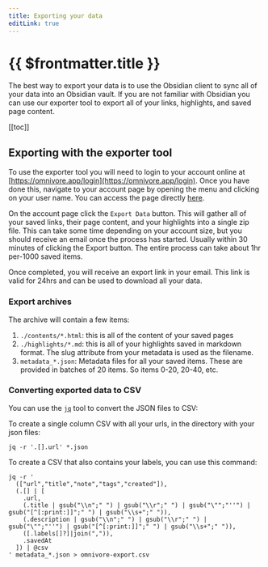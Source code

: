 ```yaml
---
title: Exporting your data
editLink: true
---
```


# {{ $frontmatter.title }}

The best way to export your data is to use the Obsidian client to sync all of your data into an Obsidian vault. If you are not familiar with Obsidian you can use our exporter tool to export all of your links, highlights, and saved page content.

[[toc]]

## Exporting with the exporter tool

To use the exporter tool you will need to login to your account online at [https://omnivore.app/login](https://omnivore.app/login). Once you have done this, navigate to your account page by opening the menu and clicking on your user name. You can access the page directly [here](https://omnivore.app/settings/account).

On the account page click the `Export Data` button. This will gather all of your saved links, their page content, and your highlights into a single zip file. This can take some time depending on your account size, but you should receive an email once the process has started. Usually within 30 minutes of clicking the Export button. The entire process can take about 1hr per-1000 saved items.

Once completed, you will receive an export link in your email. This link is valid for 24hrs and can be used to download all your data.

### Export archives

The archive will contain a few items:

1. `./contents/*.html`: this is all of the content of your saved pages
2. `./highlights/*.md`: this is all of your highlights saved in markdown format. The slug attribute from your metadata is used as the filename.
3. `metadata_*.json`: Metadata files for all your saved items. These are provided in batches of 20 items. So items 0-20, 20-40, etc.

### Converting exported data to CSV

You can use the [`jq`](https://jqlang.github.io/jq/) tool to convert the JSON files to CSV:

To create a single column CSV with all your urls, in the directory with your json files:

```
jq -r '.[].url' *.json
```

To create a CSV that also contains your labels, you can use this command:

```
jq -r '
  (["url","title","note","tags","created"]), 
  (.[] | [
    .url,
    (.title | gsub("\\n";" ") | gsub("\\r";" ") | gsub("\"";"''") | gsub("[^[:print:]]";" ") | gsub("\\s+";" ")),
    (.description | gsub("\\n";" ") | gsub("\\r";" ") | gsub("\"";"''") | gsub("[^[:print:]]";" ") | gsub("\\s+";" ")),
    ([.labels[]?]|join(",")),
    .savedAt
  ]) | @csv
' metadata_*.json > omnivore-export.csv
```

